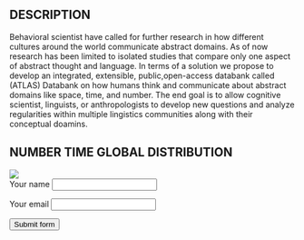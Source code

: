 
## DESCRIPTION

<p>Behavioral scientist have called for further research in how different 
cultures around the world communicate abstract domains. As of now 
research has been limited  to isolated studies that compare only one 
aspect of abstract thought and language. In terms of a solution we 
propose to develop an integrated, extensible, public,open-access 
databank called (ATLAS) Databank on how humans think and communicate 
about abstract domains like space, time, and number. The end goal is to 
allow cognitive scientist, linguists, or anthropologists to develop new 
questions and analyze regularities within multiple lingistics 
communities along with their conceptual doamins.<p/>

## NUMBER TIME GLOBAL DISTRIBUTION 

<img src= "https://user-images.githubusercontent.com/49128397/98511223-41e53800-2219-11eb-9002-091573570a20.png">

<form action="https://schacon2.github.io/ATLAS-Databank/" method="POST">
  <label for="name">Your name</label>
  <input type="text" name="name" required>

  <label for="email">Your email</label>
  <input type="text" name="schacon2@ucmerced.edu" required>

  <button type="submit">Submit form</button>
</form>
